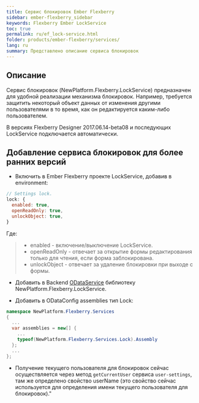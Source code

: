 ```yaml
---
title: Сервис блокировок Ember Flexberry
sidebar: ember-flexberry_sidebar
keywords: Flexberry Ember LockService
toc: true
permalink: ru/ef_lock-service.html
folder: products/ember-flexberry/services/
lang: ru
summary: Представлено описание сервиса блокировок
---
```


## Описание

Сервис блокировок (NewPlatform.Flexberry.LockService) предназначен для удобной реализации механизма блокировок. Например, требуется защитить некоторый объект данных от изменения другими пользователями в то время, как он редактируется каким-либо пользователем.

В версиях Flexberry Designer 2017.06.14-beta08 и последующих LockService подключается автоматически.

## Добавление сервиса блокировок для более ранних версий

* Включить в Ember Flexberry проекте LockService, добавив в environment:

```js
// Settings lock.
lock: {
  enabled: true,
  openReadOnly: true,
  unlockObject: true,
}
```

Где:
> * enabled - включение/выключение LockService.
> * openReadOnly - отвечает за открытие формы редактирования только для чтения, если форма заблокирована.
> * unlockObject -  отвечает за удаление блокировки при выходе с формы.

* Добавить в Backend [ODataService](flexberry-o-r-m-o-data-service.html) библиотеку NewPlatform.Flexberry.LockService.

* Добавить в ODataConfig assemblies тип Lock:
```cs
namespace NewPlatform.Flexberry.Services
{
  ...
  var assemblies = new[] {
    ...
    typeof(NewPlatform.Flexberry.Services.Lock).Assembly
  };
  ...
};
```

* Получение текущего пользователя для блокировок сейчас осуществляется через метод `getCurrentUser` сервиса `user-settings`,
  там же определено свойство userName (это свойство сейчас используется для определения имени текущего пользователя для блокировок)."


